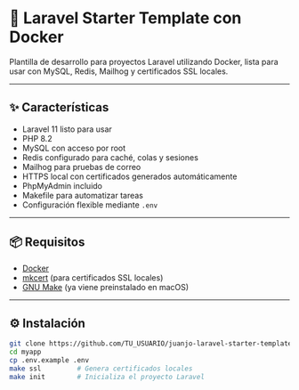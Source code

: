 # 🚀 Laravel Starter Template con Docker

Plantilla de desarrollo para proyectos Laravel utilizando Docker, lista para usar con MySQL, Redis, Mailhog y certificados SSL locales.

---

## ✨ Características

- Laravel 11 listo para usar
- PHP 8.2
- MySQL con acceso por root
- Redis configurado para caché, colas y sesiones
- Mailhog para pruebas de correo
- HTTPS local con certificados generados automáticamente
- PhpMyAdmin incluido
- Makefile para automatizar tareas
- Configuración flexible mediante `.env`

---

## 📦 Requisitos

- [Docker](https://www.docker.com/)
- [mkcert](https://github.com/FiloSottile/mkcert) (para certificados SSL locales)
- [GNU Make](https://www.gnu.org/software/make/) (ya viene preinstalado en macOS)

---

## ⚙️ Instalación

```bash
git clone https://github.com/TU_USUARIO/juanjo-laravel-starter-template.git myapp
cd myapp
cp .env.example .env
make ssl         # Genera certificados locales
make init        # Inicializa el proyecto Laravel
